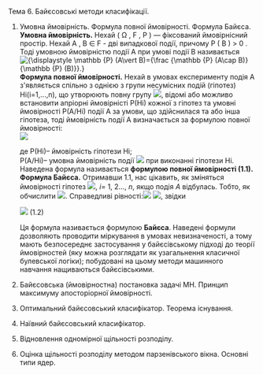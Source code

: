Тема 6. Байєсовські методи класифікації. 
1.	Умовна ймовірність. Формула повної ймовірності. Формула Байєса.
	**Умовна ймовірність.**
	Нехай ( Ω , F , P ) — фіксований ймовірнісний простір. Нехай  A , B ∈ F - дві випадкової події, причому P ( B ) > 0 . Тоді умовною ймовірністю події  A  при умові події  B називається ![{\displaystyle \mathbb {P} (A\vert B)={\frac {\mathbb {P} (A\cap B)}{\mathbb {P} (B)}}.}](https://wikimedia.org/api/rest_v1/media/math/render/svg/8601840fef29f86cfa1b3b60d8d29bd9b1ff6a1d)
	**Формула повної ймовірності.** 
	Нехай в умовах експерименту подія A з'являється спільно з однією з групи несумісних подій (гіпотез) Hi(i=1,...,n), що утворюють повну групу ![](http://yukhym.com/images/stories/Imov/Im3_003.gif), відомі або можливо встановити апріорні ймовірністі P(Hi) кожної з гіпотез та умовні ймовірності P(A/Hi) події A за умови, що здійснилася та або інша гіпотеза, тоді ймовірність події A визначається за формулою повної ймовірності:  
![](http://yukhym.com/images/stories/Imov/Im3_008.gif)

	де P(Hi)– ймовірність гіпотези Hi;  
	P(A/Hi)– умовна ймовірність події ![](http://yukhym.com/images/stories/Imov/Im3_001.gif) при виконанні гіпотези Hi. Наведена формула називається **формулою повної ймовірності (1.1).**
		**Формула Байєса.**
		Отримавши 1.1, нас цікавить, як зміняться ймовірності гіпотез ![](https://web.posibnyky.vntu.edu.ua/fitki/4tichinska_teoriya_jmovirnostej/17_src/17_image017.png), _і_= 1, 2…, _n_, якщо подія _А_ відбулась. Тобто, як обчислити ![](https://web.posibnyky.vntu.edu.ua/fitki/4tichinska_teoriya_jmovirnostej/17_src/17_image019.png). Справедливі рівності:![](https://web.posibnyky.vntu.edu.ua/fitki/4tichinska_teoriya_jmovirnostej/17_src/17_image021.png) ![](https://web.posibnyky.vntu.edu.ua/fitki/4tichinska_teoriya_jmovirnostej/17_src/17_image023.png), звідки

	![](https://web.posibnyky.vntu.edu.ua/fitki/4tichinska_teoriya_jmovirnostej/17_src/17_image025.png) (1.2)

	Ця формула називається формулою **Байєса**.
	Наведені формули дозволяють проводити міркування в умовах невизначеності, а тому мають безпосереднє застосування у байєсівському підході до теорії ймовірностей (яку можна розглядати як узагальнення класичної булевської логіки); побудовані на цьому методи машинного навчання нащиваються байєсівськими.
2.	Байєсовська (ймовірностна) постановка задачі МН. Принцип максимуму апосторіорної ймовірності.
3.	Оптимальний байєсовський  класифікатор. Теорема існування.
4.	Наївний байєсовський  класифікатор.
5.	Відновлення одномірної щільності розподілу.
6.	Оцінка щільності розподілу методом парзенівського вікна. Основні типи ядер.
